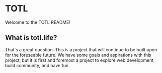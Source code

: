 # TOTL

Welcome to the TOTL README!

## What is totl.life?

That's a great question. This is a project that will continue to be built upon for the foreseable future. We have some goals and aspirations with this project, but it is first and foremost a project to explore web development, build community, and have fun.
